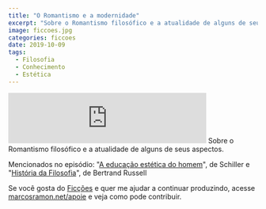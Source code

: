 ```yaml
---
title: "O Romantismo e a modernidade"
excerpt: "Sobre o Romantismo filosófico e a atualidade de alguns de seus aspectos."
image: ficcoes.jpg
categories: ficcoes
date: 2019-10-09
tags: 
  - Filosofia
  - Conhecimento
  - Estética
---
```


<iframe src="https://anchor.fm/podcastficcoes/embed/episodes/O-Romantismo-e-a-modernidade-e6esuk" height="102px" width="400px" frameborder="0" scrolling="no"></iframe>
Sobre o Romantismo filosófico e a atualidade de alguns de seus aspectos.

Mencionados no episódio: "[A educação estética do homem](https://amzn.to/2Vu7jSM)", de Schiller e "[História da Filosofia](https://amzn.to/2M076nw)", de Bertrand Russell

Se você gosta do [Ficções](https://marcosramon.net/ficcoes/) e quer me ajudar a continuar produzindo, acesse [marcosramon.net/apoie](https://marcosramon.net/apoie/) e veja como pode contribuir.
